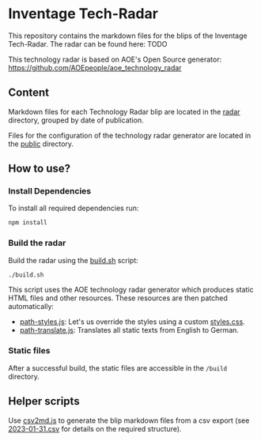 # Inventage Tech-Radar

This repository contains the markdown files for the blips of the Inventage Tech-Radar. The radar can be found here: TODO

This technology radar is based on AOE's Open Source generator: https://github.com/AOEpeople/aoe_technology_radar

## Content

Markdown files for each Technology Radar blip are located in the [radar](./radar) directory, grouped by date of publication.

Files for the configuration of the technology radar generator are located in the [public](./public) directory.

## How to use?

### Install Dependencies

To install all required dependencies run:

```bash
npm install
```

### Build the radar

Build the radar using the [build.sh](./build.sh) script:

```bash
./build.sh
```

This script uses the AOE technology radar generator which produces static HTML files and other resources. These resources are then patched automatically:
- [path-styles.js](./patch-styles.js): Let's us override the styles using a custom [styles.css](./public/styles.css).
- [path-translate.js](./patch-translate.js): Translates all static texts from English to German.

### Static files

After a successful build, the static files are accessible in the `/build` directory.

## Helper scripts

Use [csv2md.js](./csv2md.js) to generate the blip markdown files from a csv export (see [2023-01-31.csv](./radar/2023-01-31.csv) for details on the required structure).
